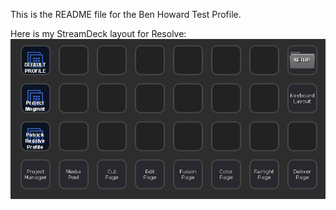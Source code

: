 This is the README file for the Ben Howard Test Profile.

Here is my StreamDeck layout for Resolve:
![My Layout](BenHoward-ResolveProfile.jpg)
